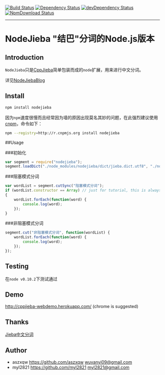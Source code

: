 [![Build Status](https://travis-ci.org/aszxqw/nodejieba.png?branch=master)](https://travis-ci.org/aszxqw/nodejieba)
[![Dependency Status](https://david-dm.org/aszxqw/nodejieba.png?theme=shields.io)](https://david-dm.org/aszxqw/nodejieba)
[![devDependency Status](https://david-dm.org/aszxqw/nodejieba/dev-status.png?theme=shields.io)](https://david-dm.org/aszxqw/nodejieba#info=devDependencies)
[![NpmDownload Status](http://img.shields.io/npm/dm/nodejieba.svg)](https://www.npmjs.org/package/nodejieba)
- - -

# NodeJieba "结巴"分词的Node.js版本

## Introduction

`NodeJieba`只是[CppJieba]简单包装而成的`node`扩展，用来进行中文分词。

详见[NodeJiebaBlog]

## Install

```sh
npm install nodejieba
```

因为`npm`速度很慢而且经常因为墙的原因出现莫名其妙的问题，在此强烈建议使用[cnpm]，命令如下：

```sh
npm --registry=http://r.cnpmjs.org install nodejieba
```

##Usage

###初始化

```js
var segment = require("nodejieba");
segment.loadDict("./node_modules/nodejieba/dict/jieba.dict.utf8", "./node_modules/nodejieba/dict/hmm_model.utf8");
```

###阻塞模式分词

```js
var wordList = segment.cutSync("阻塞模式分词");
if (wordList.constructor == Array) // just for tutorial, this is always be true 
{
    wordList.forEach(function(word) {
        console.log(word);     
    });
}
```

###非阻塞模式分词

```js
segment.cut("非阻塞模式分词", function(wordList) {
    wordList.forEach(function(word) {
        console.log(word);     
    });
});
```

## Testing

在`node v0.10.2`下测试通过

## Demo

http://cppjieba-webdemo.herokuapp.com/
(chrome is suggested)

## Thanks

[Jieba中文分词]

## Author

- aszxqw   https://github.com/aszxqw   wuyanyi09@gmail.com
- myl2821  https://github.com/myl2821  myl2821@gmail.com

[NodeJiebaBlog]:http://www.aszxqw.com/work/2014/02/22/nodejs-cpp-addon-nodejieba.html
[CppJieba]:https://github.com/aszxqw/cppjieba.git
[cnpm]:http://cnpmjs.org
[Jieba中文分词]:https://github.com/fxsjy/jieba
